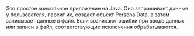 Это простое консольное приложение на Java. Оно запрашивает данные у пользователя, парсит их, создает объект PersonalData, а затем записывает данные в файл. Если возникают ошибки при вводе данных или записи в файл, соответствующие исключения обрабатываются.
